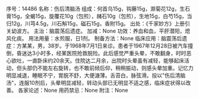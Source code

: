 序号：14486
名称：伤后清脑汤
组成：何首乌15g，钩藤15g，滁菊花12g，生石膏15g，全蝎15g，旋覆花10g（包煎），赭石10g（包煎），生地15g，白芍15g，当归12g，川芎4.5g，川石斛15g，磁石15g，香附15g。
出处：《千家妙方》上册引关幼波方。
主治：脑震荡后遗症。
加减：None
功效：养血和血，平肝潜阳，熄风化痰。
用法用量：水煎服，日1剂。
制备方法：None
临床应用：脑震荡后遗症：方某某，男，38岁。于1968年7月1日来诊。患者于1967年12月28日被汽车撞倒，昏迷达3小时多，经某医院抢救脱险。此后感觉严重头晕，不敢翻身，时时恶心欲吐，一直卧床约20余天。住院达二月余，出院时头晕虽有减轻，能够起床活动，但头部仍不能左右旋转，也不敢前倾后仰，稍稍振动，则感头晕加重。记忆力明显减退，睡眠不宁，胃脘不舒，大便溏薄。舌苔白，脉弦滑。投以"伤后清脑汤"，连服10剂后，头晕明显减轻，转动头部已无明显不适之感，临床症状得以改善。
各家论述：None
用药禁忌：None
附注：None
